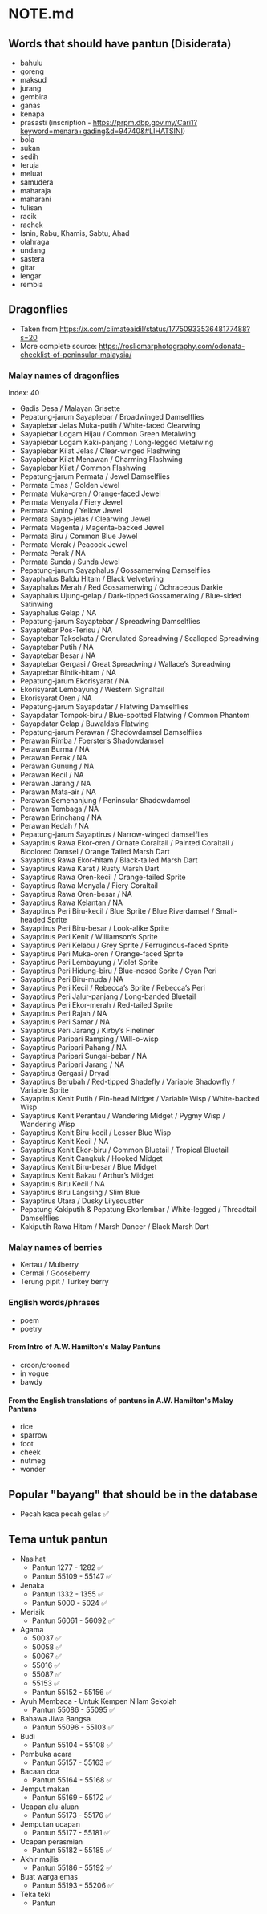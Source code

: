 # NOTE.md

## Words that should have pantun (Disiderata)

- bahulu
- goreng
- maksud
- jurang
- gembira
- ganas
- kenapa
- prasasti (inscription - https://prpm.dbp.gov.my/Cari1?keyword=menara+gading&d=94740&#LIHATSINI)
- bola
- sukan
- sedih
- teruja
- meluat
- samudera
- maharaja
- maharani
- tulisan
- racik
- rachek
- Isnin, Rabu, Khamis, Sabtu, Ahad
- olahraga
- undang
- sastera
- gitar
- lengar
- rembia

## Dragonflies

- Taken from https://x.com/climateaidil/status/1775093353648177488?s=20
- More complete source: https://rosliomarphotography.com/odonata-checklist-of-peninsular-malaysia/

### Malay names of dragonflies

Index: 40

- Gadis Desa / Malayan Grisette
- Pepatung-jarum Sayaplebar / Broadwinged Damselflies
- Sayaplebar Jelas Muka-putih / White-faced Clearwing
- Sayaplebar Logam Hijau / Common Green Metalwing
- Sayaplebar Logam Kaki-panjang / Long-legged Metalwing
- Sayaplebar Kilat Jelas / Clear-winged Flashwing
- Sayaplebar Kilat Menawan / Charming Flashwing
- Sayaplebar Kilat / Common Flashwing
- Pepatung-jarum Permata / Jewel Damselflies
- Permata Emas / Golden Jewel
- Permata Muka-oren / Orange-faced Jewel
- Permata Menyala / Fiery Jewel
- Permata Kuning / Yellow Jewel
- Permata Sayap-jelas / Clearwing Jewel
- Permata Magenta / Magenta-backed Jewel
- Permata Biru / Common Blue Jewel
- Permata Merak / Peacock Jewel
- Permata Perak / NA
- Permata Sunda / Sunda Jewel
- Pepatung-jarum Sayaphalus / Gossamerwing Damselflies
- Sayaphalus Baldu Hitam / Black Velvetwing
- Sayaphalus Merah / Red Gossamerwing / Ochraceous Darkie
- Sayaphalus Ujung-gelap / Dark-tipped Gossamerwing / Blue-sided Satinwing
- Sayaphalus Gelap / NA
- Pepatung-jarum Sayaptebar / Spreadwing Damselflies
- Sayaptebar Pos-Terisu / NA
- Sayaptebar Taksekata / Crenulated Spreadwing / Scalloped Spreadwing
- Sayaptebar Putih / NA
-  Sayaptebar Besar / NA
- Sayaptebar Gergasi / Great Spreadwing / Wallace’s Spreadwing
- Sayaptebar Bintik-hitam / NA
- Pepatung-jarum Ekorisyarat / NA
- Ekorisyarat Lembayung / Western Signaltail
- Ekorisyarat Oren / NA
- Pepatung-jarum Sayapdatar / Flatwing Damselflies
- Sayapdatar Tompok-biru / Blue-spotted Flatwing / Common Phantom
- Sayapdatar Gelap / Buwalda’s Flatwing
- Pepatung-jarum Perawan / Shadowdamsel Damselflies
- Perawan Rimba / Foerster’s Shadowdamsel
- Perawan Burma	/ NA
- Perawan Perak / NA
- Perawan Gunung / NA
- Perawan Kecil / NA
- Perawan Jarang / NA
- Perawan Mata-air / NA
- Perawan Semenanjung / Peninsular Shadowdamsel
- Perawan Tembaga / NA
- Perawan Brinchang / NA
- Perawan Kedah / NA
- Pepatung-jarum Sayaptirus / Narrow-winged damselflies
- Sayaptirus Rawa Ekor-oren / Ornate Coraltail / Painted Coraltail / Bicolored Damsel / Orange Tailed Marsh Dart
- Sayaptirus Rawa Ekor-hitam / Black-tailed Marsh Dart
- Sayaptirus Rawa Karat / Rusty Marsh Dart
- Sayaptirus Rawa Oren-kecil / Orange-tailed Sprite
- Sayaptirus Rawa Menyala / Fiery Coraltail
- Sayaptirus Rawa Oren-besar / NA
- Sayaptirus Rawa Kelantan / NA
- Sayaptirus Peri Biru-kecil / Blue Sprite / Blue Riverdamsel / Small-headed Sprite
- Sayaptirus Peri Biru-besar / Look-alike Sprite
- Sayaptirus Peri Kenit / Williamson’s Sprite
- Sayaptirus Peri Kelabu / Grey Sprite / Ferruginous-faced Sprite
- Sayaptirus Peri Muka-oren / Orange-faced Sprite
- Sayaptirus Peri Lembayung / Violet Sprite
- Sayaptirus Peri Hidung-biru / Blue-nosed Sprite / Cyan Peri
- Sayaptirus Peri Biru-muda / NA
- Sayaptirus Peri Kecil / Rebecca’s Sprite / Rebecca’s Peri
- Sayaptirus Peri Jalur-panjang / Long-banded Bluetail
- Sayaptirus Peri Ekor-merah / Red-tailed Sprite
- Sayaptirus Peri Rajah / NA
- Sayaptirus Peri Samar / NA
- Sayaptirus Peri Jarang / Kirby’s Fineliner
- Sayaptirus Paripari Ramping / Will-o-wisp
- Sayaptirus Paripari Pahang / NA
- Sayaptirus Paripari Sungai-bebar / NA
- Sayaptirus Paripari Jarang / NA
- Sayaptirus Gergasi / Dryad
- Sayaptirus Berubah / Red-tipped Shadefly / Variable Shadowfly / Variable Sprite
- Sayaptirus Kenit Putih / Pin-head Midget / Variable Wisp / White-backed Wisp
- Sayaptirus Kenit Perantau / Wandering Midget / Pygmy Wisp / Wandering Wisp
- Sayaptirus Kenit Biru-kecil / Lesser Blue Wisp
- Sayaptirus Kenit Kecil / NA
- Sayaptirus Kenit Ekor-biru / Common Bluetail / Tropical Bluetail
- Sayaptirus Kenit Cangkuk / Hooked Midget
- Sayaptirus Kenit Biru-besar / Blue Midget
- Sayaptirus Kenit Bakau / Arthur’s Midget
- Sayaptirus Biru Kecil / NA
- Sayaptirus Biru Langsing / Slim Blue
- Sayaptirus Utara / Dusky Lilysquatter
- Pepatung Kakiputih & Pepatung Ekorlembar / White-legged / Threadtail Damselflies
- Kakiputih Rawa Hitam / Marsh Dancer / Black Marsh Dart

### Malay names of berries

- Kertau / Mulberry
- Cermai / Gooseberry
- Terung pipit / Turkey berry

### English words/phrases

- poem
- poetry

#### From Intro of A.W. Hamilton's Malay Pantuns

- croon/crooned
- in vogue
- bawdy

#### From the English translations of pantuns in A.W. Hamilton's Malay Pantuns

- rice
- sparrow
- foot
- cheek
- nutmeg
- wonder

## Popular "bayang" that should be in the database

- Pecah kaca pecah gelas ✅

## Tema untuk pantun

- Nasihat
  - Pantun 1277 - 1282 ✅
  - Pantun 55109 - 55147 ✅
- Jenaka
  - Pantun 1332 - 1355 ✅
  - Pantun 5000 - 5024 ✅
- Merisik
  - Pantun 56061 - 56092 ✅
- Agama
  - 50037 ✅
  - 50058 ✅
  - 50067 ✅
  - 55016 ✅
  - 55087 ✅
  - 55153 ✅
  - Pantun 55152 - 55156 ✅
- Ayuh Membaca - Untuk Kempen Nilam Sekolah
  - Pantun 55086 - 55095 ✅
- Bahawa Jiwa Bangsa
  - Pantun 55096 - 55103 ✅
- Budi
  - Pantun 55104 - 55108 ✅
- Pembuka acara
  - Pantun 55157 - 55163 ✅
- Bacaan doa
  - Pantun 55164 - 55168 ✅
- Jemput makan
  - Pantun 55169 - 55172 ✅
- Ucapan alu-aluan
  - Pantun 55173 - 55176 ✅
- Jemputan ucapan
  - Pantun 55177 - 55181 ✅
- Ucapan perasmian
  - Pantun 55182 - 55185 ✅
- Akhir majlis
  - Pantun 55186 - 55192 ✅
- Buat warga emas
  - Pantun 55193 - 55206 ✅
- Teka teki
  - Pantun
